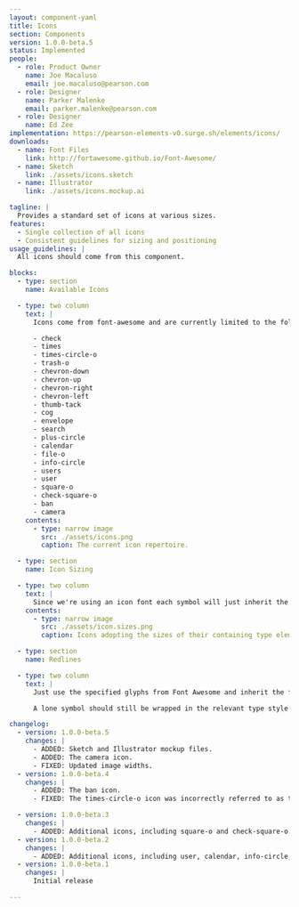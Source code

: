 ```yaml
---
layout: component-yaml
title: Icons
section: Components
version: 1.0.0-beta.5
status: Implemented
people:
  - role: Product Owner
    name: Joe Macaluso
    email: joe.macaluso@pearson.com
  - role: Designer
    name: Parker Malenke
    email: parker.malenke@pearson.com
  - role: Designer
    name: Ed Zee
implementation: https://pearson-elements-v0.surge.sh/elements/icons/
downloads:
  - name: Font Files
    link: http://fortawesome.github.io/Font-Awesome/
  - name: Sketch
    link: ./assets/icons.sketch
  - name: Illustrator
    link: ./assets/icons.mockup.ai

tagline: |
  Provides a standard set of icons at various sizes.
features:
  - Single collection of all icons
  - Consistent guidelines for sizing and positioning
usage_guidelines: |
  All icons should come from this component.

blocks:
  - type: section
    name: Available Icons

  - type: two column
    text: |
      Icons come from font-awesome and are currently limited to the following set:

      - check
      - times
      - times-circle-o
      - trash-o
      - chevron-down
      - chevron-up
      - chevron-right
      - chevron-left
      - thumb-tack
      - cog
      - envelope
      - search
      - plus-circle
      - calendar
      - file-o
      - info-circle
      - users
      - user
      - square-o
      - check-square-o
      - ban
      - camera
    contents:
      - type: narrow image
        src: ./assets/icons.png
        caption: The current icon repertoire.

  - type: section
    name: Icon Sizing

  - type: two column
    text: |
      Since we're using an icon font each symbol will just inherit the font-size of the surrounding type.
    contents:
      - type: narrow image
        src: ./assets/icon.sizes.png
        caption: Icons adopting the sizes of their containing type elements.

  - type: section
    name: Redlines

  - type: two column
    text: |
      Just use the specified glyphs from Font Awesome and inherit the font-size of the surrounding text.

      A lone symbol should still be wrapped in the relevant type style (e.g. Basic Label).

changelog:
  - version: 1.0.0-beta.5
    changes: |
      - ADDED: Sketch and Illustrator mockup files.
      - ADDED: The camera icon.
      - FIXED: Updated image widths.
  - version: 1.0.0-beta.4
    changes: |
      - ADDED: The ban icon.
      - FIXED: The times-circle-o icon was incorrectly referred to as the times-circle icon.

  - version: 1.0.0-beta.3
    changes: |
      - ADDED: Additional icons, including square-o and check-square-o.
  - version: 1.0.0-beta.2
    changes: |
      - ADDED: Additional icons, including user, calendar, info-circle, and file-o.
  - version: 1.0.0-beta.1
    changes: |
      Initial release

---
```

